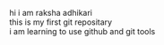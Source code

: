 hi i am raksha adhikari 
</br>
this is my first git repositary
</br>
i am learning to use github and git tools
</br>



